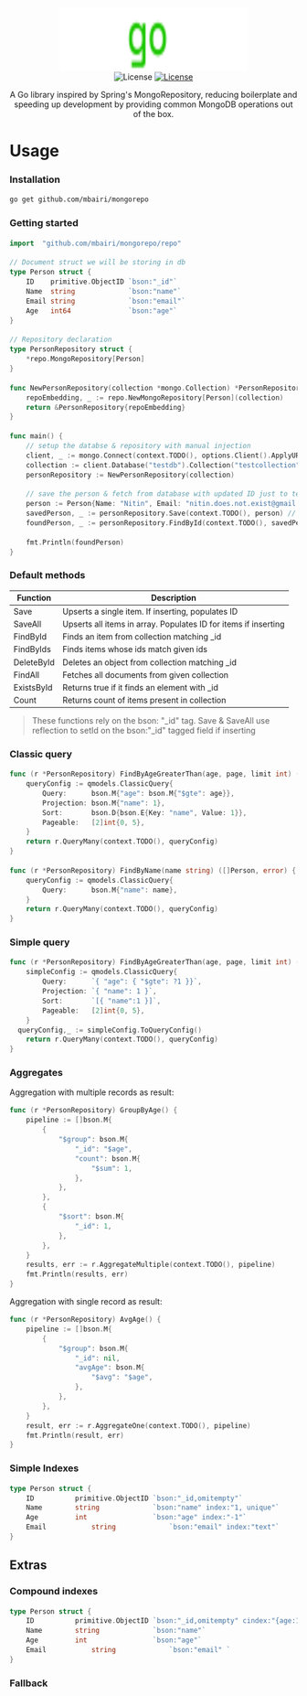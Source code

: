 <p align="center">
<img width="330" height="110" src="logo.svg" border="0" alt="kelindar/column"/> <br/>
<a><img src="https://img.shields.io/github/go-mod/go-version/mbairi/mongorepo" alt="License"></a> 
<a href="https://opensource.org/licenses/MIT"><img src="https://img.shields.io/badge/License-MIT-green.svg" alt="License"></a> 
</p>

<p align = "center">A Go library inspired by Spring's MongoRepository, reducing boilerplate and speeding up development by providing common MongoDB operations out of the box. </p>

# Usage

### Installation

```bash
go get github.com/mbairi/mongorepo
```

### Getting started

```go
import 	"github.com/mbairi/mongorepo/repo"

// Document struct we will be storing in db
type Person struct {
	ID    primitive.ObjectID `bson:"_id"`
	Name  string             `bson:"name"`
	Email string             `bson:"email"`
	Age   int64              `bson:"age"`
}

// Repository declaration
type PersonRepository struct {
	*repo.MongoRepository[Person]
}

func NewPersonRepository(collection *mongo.Collection) *PersonRepository {
	repoEmbedding, _ := repo.NewMongoRepository[Person](collection)
	return &PersonRepository{repoEmbedding}
}

func main() {
	// setup the databse & repository with manual injection
	client, _ := mongo.Connect(context.TODO(), options.Client().ApplyURI("mongodb://localhost:27017/testdb"))
	collection := client.Database("testdb").Collection("testcollection")
	personRepository := NewPersonRepository(collection)

	// save the person & fetch from database with updated ID just to test
	person := Person{Name: "Nitin", Email: "nitin.does.not.exist@gmail.com", Age: 26}
	savedPerson, _ := personRepository.Save(context.TODO(), person) // returns with updated ID ( input is NOT idempotent )
	foundPerson, _ := personRepository.FindById(context.TODO(), savedPerson.ID)

	fmt.Println(foundPerson)
}

```

### Default methods

| Function   | Description                                                     |
| ---------- | --------------------------------------------------------------- |
| Save       | Upserts a single item. If inserting, populates ID               |
| SaveAll    | Upserts all items in array. Populates ID for items if inserting |
| FindById   | Finds an item from collection matching \_id                     |
| FindByIds  | Finds items whose ids match given ids                           |
| DeleteById | Deletes an object from collection matching \_id                 |
| FindAll    | Fetches all documents from given collection                     |
| ExistsById | Returns true if it finds an element with \_id                   |
| Count      | Returns count of items present in collection                    |

> These functions rely on the bson: "\_id" tag. Save & SaveAll use reflection to setId on the bson:"\_id" tagged field if inserting

### Classic query

```go
func (r *PersonRepository) FindByAgeGreaterThan(age, page, limit int) ([]Person, error) {
	queryConfig := qmodels.ClassicQuery{
		Query:      bson.M{"age": bson.M{"$gte": age}},
		Projection: bson.M{"name": 1},
		Sort:       bson.D{bson.E{Key: "name", Value: 1}},
		Pageable:   [2]int{0, 5},
	}
	return r.QueryMany(context.TODO(), queryConfig)
}

func (r *PersonRepository) FindByName(name string) ([]Person, error) {
	queryConfig := qmodels.ClassicQuery{
		Query:      bson.M{"name": name},
	}
	return r.QueryMany(context.TODO(), queryConfig)
}
```

### Simple query

```go
func (r *PersonRepository) FindByAgeGreaterThan(age, page, limit int) ([]Person, error) {
	simpleConfig := qmodels.ClassicQuery{
		Query:      `{ "age": { "$gte": ?1 }}`,
		Projection: `{ "name": 1 }`,
		Sort:       `[{ "name":1 }]`,
		Pageable:   [2]int{0, 5},
	}
  queryConfig,_ := simpleConfig.ToQueryConfig()
	return r.QueryMany(context.TODO(), queryConfig)
}
```

### Aggregates

Aggregation with multiple records as result:

```go
func (r *PersonRepository) GroupByAge() {
	pipeline := []bson.M{
		{
			"$group": bson.M{
				"_id": "$age",
				"count": bson.M{
					"$sum": 1,
				},
			},
		},
		{
			"$sort": bson.M{
				"_id": 1,
			},
		},
	}
	results, err := r.AggregateMultiple(context.TODO(), pipeline)
	fmt.Println(results, err)
}

```

Aggregation with single record as result:

```go
func (r *PersonRepository) AvgAge() {
	pipeline := []bson.M{
		{
			"$group": bson.M{
				"_id": nil,
				"avgAge": bson.M{
					"$avg": "$age",
				},
			},
		},
	}
	result, err := r.AggregateOne(context.TODO(), pipeline)
	fmt.Println(result, err)
}
```

### Simple Indexes

```go
type Person struct {
	ID          primitive.ObjectID `bson:"_id,omitempty"`
	Name        string             `bson:"name" index:"1, unique"`
	Age         int                `bson:"age" index:"-1"`
	Email 			string             `bson:"email" index:"text"`
}
```

## Extras

### Compound indexes

```go
type Person struct {
	ID          primitive.ObjectID `bson:"_id,omitempty" cindex:"{age:1,name:-1};{age:1,email:1}"`
	Name        string             `bson:"name"`
	Age         int                `bson:"age"`
	Email 			string             `bson:"email" `
}
```

### Fallback
